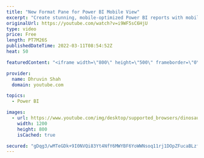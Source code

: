 ```yaml
---
title: "New Format Pane for Power BI Mobile View"
excerpt: "Create stunning, mobile-optimized Power BI reports with mobile layout’s new visual formatting pane (Preview). During this video we will talk about how we can use separate formatting Pane for Power BI Mobile Reports. Have you ever created a mobile-optimized report and struggled with its design? Did you"
originalUrl: https://youtube.com/watch?v=i9WF5sC6HjU
type: video
price: Free
length: PT7M26S
publishedDateTime: 2022-03-11T08:54:52Z
heat: 50

featuredContent: "<iframe width=\"800\" height=\"500\" frameborder=\"0\" src=\"https://www.youtube.com/embed/i9WF5sC6HjU\" allow=\"accelerometer; autoplay; encrypted-media; gyroscope; picture-in-picture\" allowfullscreen></iframe>"

provider:
  name: Dhruvin Shah
  domain: youtube.com

topics:
  - Power BI

images:
  - url: https://www.youtube.com/img/desktop/supported_browsers/dinosaur.png
    width: 1200
    height: 800
    isCached: true

secured: "gDqg3/wMTeGDk+9I0NVQi83Yt4NfY6MWYBF6YoWWNsoq11rj1DOpZFucaBLzf+HosnR8Fdqa+P4rUfQG8Rc9ILIonAi/rYCTBQBJHRZXpuTLEhL4r/HLqkf/h9lRL3uHa866lMJGPRmSKicDSgjO4BvZYzRkEp97zObmPudG3CDimA5vKr9CnRM2UQyBr6jv75a2kcM9EXiwFSKhNNm5TNWtfgn/OJcKgeMK3iik1b2qVxcDOAZcKHkklMOPvd04pD4Q3hz/Jr67SjpR9+zhNUD5BgBUuSVpdHlCBOPfAvHdesd8BBnxY61Y3oI4tv0eGMQLY7u6JEccjzqFncbYop7S6bvshQXLd53/SWWQVXvOlYdRaJEj07qXsiUhz8bUguyvNTimP6JphTSQQJOg3vc1gnt1zkw3wCqLtQ5mlfI=;FfOte6PbfQ1Un+31yjJIFw=="
---
```


